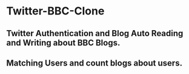 # Twitter-BBC-Clone

## Twitter Authentication and Blog Auto Reading and Writing about BBC Blogs.
## Matching Users and count blogs about users.

